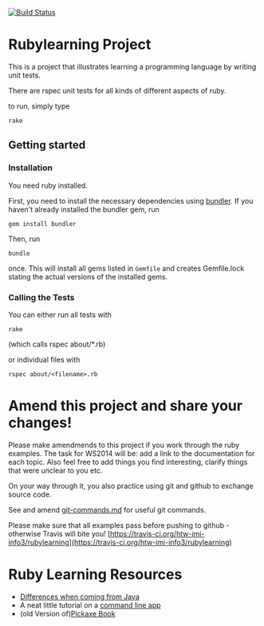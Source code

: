 
[![Build Status](https://travis-ci.org/htw-imi-info3/rubylearning.png?branch=master)](https://travis-ci.org/htw-imi-info3/rubylearning)

# Rubylearning Project

This is a project that illustrates learning a programming language by writing unit tests.

There are rspec unit tests for all kinds of different aspects of ruby.

to run, simply type 

    rake


## Getting started

### Installation

You need ruby installed.

First, you need to install the necessary dependencies using [bundler](http://bundler.io/).
If you haven't already installed the bundler gem, run

    gem install bundler

Then, run

    bundle

once. This will install all gems listed in `Gemfile` and creates Gemfile.lock stating the actual versions of the installed gems.


### Calling the Tests

You can either run all tests with

	rake

(which calls rspec about/*.rb)

or individual files with

    rspec about/<filename>.rb

# Amend this project and share your changes!

Please make amendmends to this project if you work through the ruby examples. The task for 
WS2014 will be: add a link to the documentation for each topic. Also feel free to add things you find interesting, clarify things that were unclear to you etc. 

On your way through it, you also practice using git and github to exchange source code.

See and amend [git-commands.md](git-commands.md) for useful git commands.

Please make sure that all examples pass before pushing to github - otherwise Travis will bite you!
[https://travis-ci.org/htw-imi-info3/rubylearning](https://travis-ci.org/htw-imi-info3/rubylearning)

# Ruby Learning Resources

* [Differences when coming from Java](https://www.ruby-lang.org/en/documentation/ruby-from-other-languages/to-ruby-from-java/)
* A neat little tutorial on a [command line app](http://neurogami.com/content/neurogami-10_minutes_to_your_first_Ruby_app/)
* (old Version of)[Pickaxe Book](http://ruby-doc.com/docs/ProgrammingRuby/)

